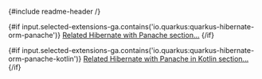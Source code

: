 {#include readme-header /}

{#if input.selected-extensions-ga.contains('io.quarkus:quarkus-hibernate-orm-panache')}
[Related Hibernate with Panache section...](https://quarkus.io/guides/hibernate-orm-panache)
{/if}

{#if input.selected-extensions-ga.contains('io.quarkus:quarkus-hibernate-orm-panache-kotlin')}
[Related Hibernate with Panache in Kotlin section...](https://quarkus.io/guides/hibernate-orm-panache-kotlin)
{/if}
